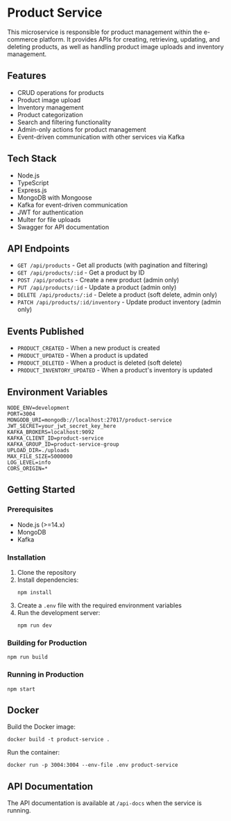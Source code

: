 # Product Service

This microservice is responsible for product management within the e-commerce platform. It provides APIs for creating, retrieving, updating, and deleting products, as well as handling product image uploads and inventory management.

## Features

- CRUD operations for products
- Product image upload
- Inventory management
- Product categorization
- Search and filtering functionality
- Admin-only actions for product management
- Event-driven communication with other services via Kafka

## Tech Stack

- Node.js
- TypeScript
- Express.js
- MongoDB with Mongoose
- Kafka for event-driven communication
- JWT for authentication
- Multer for file uploads
- Swagger for API documentation

## API Endpoints

- `GET /api/products` - Get all products (with pagination and filtering)
- `GET /api/products/:id` - Get a product by ID
- `POST /api/products` - Create a new product (admin only)
- `PUT /api/products/:id` - Update a product (admin only)
- `DELETE /api/products/:id` - Delete a product (soft delete, admin only)
- `PATCH /api/products/:id/inventory` - Update product inventory (admin only)

## Events Published

- `PRODUCT_CREATED` - When a new product is created
- `PRODUCT_UPDATED` - When a product is updated
- `PRODUCT_DELETED` - When a product is deleted (soft delete)
- `PRODUCT_INVENTORY_UPDATED` - When a product's inventory is updated

## Environment Variables

```
NODE_ENV=development
PORT=3004
MONGODB_URI=mongodb://localhost:27017/product-service
JWT_SECRET=your_jwt_secret_key_here
KAFKA_BROKERS=localhost:9092
KAFKA_CLIENT_ID=product-service
KAFKA_GROUP_ID=product-service-group
UPLOAD_DIR=./uploads
MAX_FILE_SIZE=5000000
LOG_LEVEL=info
CORS_ORIGIN=*
```

## Getting Started

### Prerequisites

- Node.js (>=14.x)
- MongoDB
- Kafka

### Installation

1. Clone the repository
2. Install dependencies:
   ```
   npm install
   ```
3. Create a `.env` file with the required environment variables
4. Run the development server:
   ```
   npm run dev
   ```

### Building for Production

```
npm run build
```

### Running in Production

```
npm start
```

## Docker

Build the Docker image:

```
docker build -t product-service .
```

Run the container:

```
docker run -p 3004:3004 --env-file .env product-service
```

## API Documentation

The API documentation is available at `/api-docs` when the service is running. 